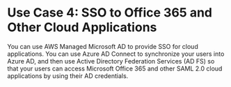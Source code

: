 # Use Case 4: SSO to Office 365 and Other Cloud Applications<a name="usecase4"></a>

You can use AWS Managed Microsoft AD to provide SSO for cloud applications\. You can use Azure AD Connect to synchronize your users into Azure AD, and then use Active Directory Federation Services \(AD FS\) so that your users can access Microsoft Office 365 and other SAML 2\.0 cloud applications by using their AD credentials\.